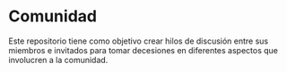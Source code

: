 # Comunidad
Este repositorio tiene como objetivo crear hilos de discusión entre sus miembros e invitados para tomar decesiones en diferentes aspectos que involucren a la comunidad.
